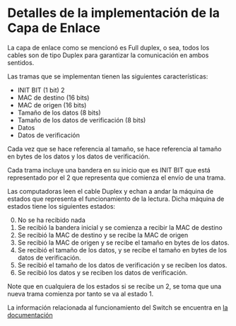 # Detalles de la implementación de la Capa de Enlace

La capa de enlace como se mencionó es Full duplex, o sea, todos los cables son de tipo Duplex para garantizar la comunicación en ambos sentidos.

Las tramas que se implementan tienen las siguientes características:

* INIT BIT (1 bit) 2
* MAC de destino (16 bits)
* MAC de origen (16 bits)
* Tamaño de los datos (8 bits)
* Tamaño de los datos de verificación (8 bits)
* Datos 
* Datos de verificación 
  
Cada vez que se hace referencia al tamaño, se hace referencia al tamaño en bytes de los datos y los datos de verificación.

Cada trama incluye una bandera en su inicio que es INIT BIT que está representado por el 2 que representa que comienza el envío de una trama.

Las computadoras leen el cable Duplex y echan a andar la máquina de estados que representa el funcionamiento de la lectura. Dicha máquina de estados tiene los siguientes estados:

0. No se ha recibido nada
1. Se recibió la bandera inicial y se comienza a recibir la MAC de destino
2. Se recibió la MAC de destino y se recibe la MAC de origen
3. Se recibió la MAC de origen y se recibe el tamaño en bytes de los datos.
4. Se recibió el tamaño de los datos, y se recibe el tamaño en bytes de los datos de verificación.
5. Se recibió el tamaño de los datos de verificación y se reciben los datos.
6. Se recibió los datos y se reciben los datos de verificación.

Note que en cualquiera de los estados si se recibe un 2, se toma que una nueva trama comienza por tanto se va al estado 1.

La información relacionada al funcionamiento del Switch se encuentra en [la documentación](devices.md)

